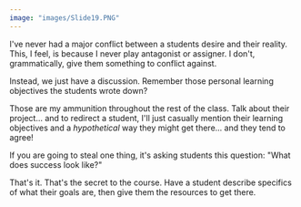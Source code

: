 ```yaml
---
image: "images/Slide19.PNG"
---
```


I've never had a major conflict between a students desire and their reality. This, I feel, is because I never play antagonist or assigner. I don't, grammatically, give them something to conflict against.

Instead, we just have a discussion. Remember those personal learning objectives the students wrote down? 

Those are my ammunition throughout the rest of the class. Talk about their project... and to redirect a student, I'll just casually mention their learning objectives and a *hypothetical* way they might get there... and they tend to agree!

If you are going to steal one thing, it's asking students this question: "What does success look like?"

That's it. That's the secret to the course. Have a student describe specifics of what their goals are, then give them the resources to get there.
